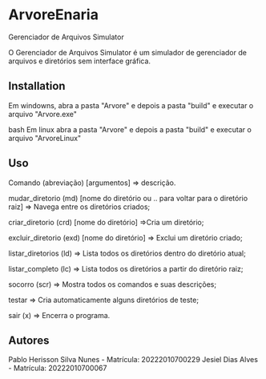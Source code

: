 # ArvoreEnaria
 Gerenciador de Arquivos Simulator

O Gerenciador de Arquivos Simulator é um simulador de gerenciador de arquivos e diretórios sem interface gráfica.

## Installation

Em windowns, abra a pasta "Arvore" e depois a pasta "build" e executar o arquivo "Arvore.exe"

bash
Em linux
abra a pasta "Arvore" e depois a pasta "build" e executar o arquivo "ArvoreLinux"

## Uso

Comando (abreviação) [argumentos] => descrição. 
                  
mudar_diretorio (md) [nome do diretório ou .. para voltar para o diretório raiz] => Navega entre os diretórios criados; 

criar_diretorio (crd) [nome do diretório] =>Cria um diretório;  

excluir_diretorio (exd) [nome do diretório] => Exclui um diretório criado;                  

listar_diretorios (ld) => Lista todos os diretórios  dentro do diretório atual;                                                    

listar_completo (lc) => Lista todos os diretórios a partir do diretório raiz;               

socorro (scr) => Mostra todos os comandos e suas descrições;          

testar => Cria automaticamente alguns diretórios de teste;

sair (x) => Encerra o programa.

## Autores
  Pablo Herisson Silva Nunes - Matrícula: 20222010700229
  Jesiel Dias Alves - Matrícula: 20222010700067
